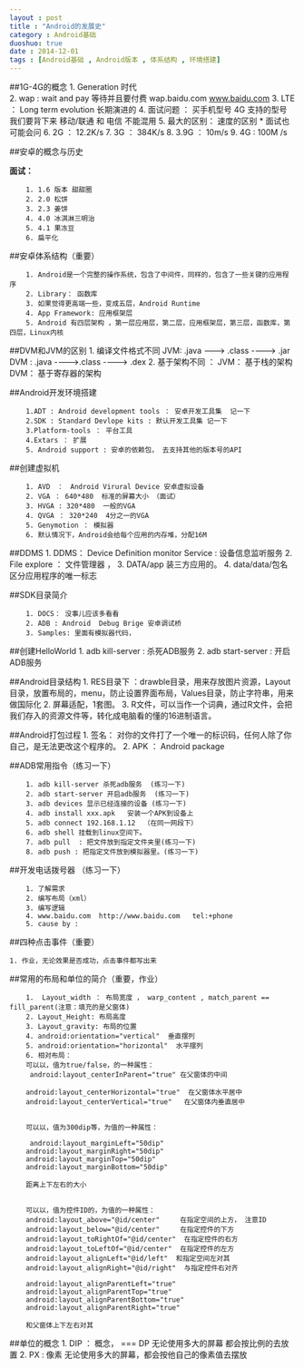 ```yaml
---
layout : post
title : "Android的发展史"
category : Android基础
duoshuo: true
date : 2014-12-01
tags : [Android基础 , Android版本 , 体系结构 , 环境搭建]
---
```



##1G-4G的概念
		1. Generation 时代  
		2. wap : wait and pay  等待并且要付费  wap.baidu.com www.baidu.com
		3. LTE ： Long term evolution  长期演进的 
		4. 面试问题 ：  买手机型号 	 4G 支持的型号 我们要背下来  移动/联通  和 电信 不能混用 
		5. 最大的区别： 速度的区别 *  面试也可能会问
		6. 2G ： 12.2K/s
		7. 3G  ：  384K/s
		8. 3.9G ： 10m/s
		9. 4G  : 100M /s


##安卓的概念与历史

**面试：**

		1. 1.6 版本 甜甜圈
		2. 2.0 松饼
		3. 2.3 姜饼
		4. 4.0 冰淇淋三明治
		5. 4.1 果冻豆
		6. 扁平化 

##安卓体系结构（重要）

		1. Android是一个完整的操作系统，包含了中间件，同样的，包含了一些关键的应用程序
		2. Library： 函数库
		3. 如果觉得更高端一些，变成五层，Android Runtime 
		4. App Framework: 应用框架层 
		5. Android 有四层架构 ，第一层应用层，第二层，应用框架层，第三层，函数库，第四层，Linux内核

##DVM和JVM的区别
		1.  编译文件格式不同 JVM: .java  ---> .class  ----> .jar   DVM : .java ---->.class ----> .dex
		2.  基于架构不同 ：  JVM： 基于栈的架构 DVM： 基于寄存器的架构



##Android开发环境搭建

		1.ADT : Android development tools ： 安卓开发工具集  记一下
		2.SDK : Standard Devlope kits : 默认开发工具集 记一下
		3.Platform-tools ： 平台工具
		4.Extars ： 扩展
		5. Android support : 安卓的依赖包， 去支持其他的版本号的API


##创建虚拟机

		1. AVD　：　Android Virural Device 安卓虚拟设备
		2. VGA ： 640*480  标准的屏幕大小 （面试）
		3. HVGA : 320*480  一般的VGA
		4. QVGA ： 320*240  4分之一的VGA 
		5. Genymotion ： 模拟器 
		6. 默认情况下，Android会给每个应用的内存堆，分配16M
##DDMS
		1. DDMS： Device Definition monitor Service : 设备信息监听服务
		2. File explore ：   文件管理器 ， 
		3. DATA/app   装三方应用的。
		4. data/data/包名   区分应用程序的唯一标志

##SDK目录简介

		1. DOCS： 没事儿应该多看看
		2. ADB : Android  Debug Brige 安卓调试桥
		3. Samples: 里面有模拟器代码，



##创建HelloWorld
		1. adb kill-server : 杀死ADB服务
		2. adb start-server : 开启ADB服务


##Android目录结构
		1. RES目录下 ：drawble目录，用来存放图片资源，Layout目录，放置布局的，menu，防止设置界面布局，Values目录，防止字符串，用来做国际化
		2. 屏幕适配，1套图。
		3. R文件，可以当作一个词典，通过R文件，会把我们存入的资源文件等，转化成电脑看的懂的16进制语言。

##Android打包过程
		1. 签名： 对你的文件打了一个唯一的标识码，任何人除了你自己，是无法更改这个程序的。
		2. APK ： Android package

##ADB常用指令（练习一下）


    	1. adb kill-server 杀死adb服务  (练习一下)
		2. adb start-server 开启adb服务  (练习一下)
		3. adb devices 显示已经连接的设备 (练习一下)
		4. adb install xxx.apk   安装一个APK到设备上
		5. adb connect 192.168.1.12  （在同一网段下）
		6. adb shell 挂载到linux空间下。
		7. adb pull  : 把文件放到指定文件夹里(练习一下)
		8. adb push : 把指定文件放到模拟器里。(练习一下)


##开发电话拨号器 （练习一下）

		1. 了解需求
		2. 编写布局（xml）
		3. 编写逻辑
		4. www.baidu.com  http://www.baidu.com   tel:+phone
		5. cause by : 
		
##四种点击事件（重要）

	1. 作业，无论效果是否成功，点击事件都写出来

##常用的布局和单位的简介（重要，作业）

		1.  Layout_width ： 布局宽度 ， warp_content , match_parent == fill_parent(注意：填充的是父窗体)
		2. Layout_Height: 布局高度
		3. Layout_gravity: 布局的位置
		4. android:orientation="vertical"  垂直摆列
		5. android:orientation="horizontal"  水平摆列
		6. 相对布局：
		可以以，值为true/false，的一种属性：
	 	 android:layout_centerInParent="true" 在父窗体的中间

      	android:layout_centerHorizontal="true"  在父窗体水平居中
		android:layout_centerVertical="true"   在父窗体内垂直居中


		可以以，值为300dip等，为值的一种属性：

		 android:layout_marginLeft="50dip"
        android:layout_marginRight="50dip"
        android:layout_marginTop="50dip"
        android:layout_marginBottom="50dip"
	
		距离上下左右的大小


		可以以，值为控件ID的，为值的一种属性：
		android:layout_above="@id/center"     在指定空间的上方， 注意ID 
		android:layout_below="@id/center"     在指定控件的下方
		android:layout_toRightOf="@id/center"  在指定控件的右方
		android:layout_toLeftOf="@id/center"  在指定控件的左方
		android:layout_alignLeft="@id/left"  和指定空间左对其
		android:layout_alignRight="@id/right"  与指定控件右对齐	

		android:layout_alignParentLeft="true"  
        android:layout_alignParentTop="true"
        android:layout_alignParentBottom="true"
        android:layout_alignParentRight="true"

		和父窗体上下左右对其



##单位的概念
		1. DIP ： 概念， === DP    无论使用多大的屏幕 都会按比例的去放置
		2. PX  :  像素            无论使用多大的屏幕，都会按他自己的像素值去摆放